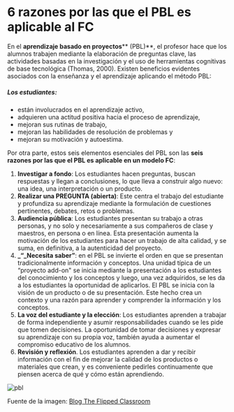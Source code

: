 # 6 razones por las que el PBL es aplicable al FC

En el **aprendizaje basado en proyectos**** (PBL)**, el profesor hace que los alumnos trabajen mediante la elaboración de preguntas clave, las actividades basadas en la investigación y el uso de herramientas cognitivas de base tecnológica (Thomas, 2000). Existen beneficios evidentes asociados con la enseñanza y el aprendizaje aplicando el método PBL:

##### Los estudiantes:

*   están involucrados en el aprendizaje activo,
*   adquieren una actitud positiva hacia el proceso de aprendizaje,
*   mejoran sus rutinas de trabajo,
*   mejoran las habilidades de resolución de problemas y
*   mejoran su motivación y autoestima.

Por otra parte, estos seis elementos esenciales del PBL son las **seis razones por las que el PBL es aplicable en un modelo FC**:

1.  **Investigar a fondo**: Los estudiantes hacen preguntas, buscan respuestas y llegan a conclusiones, lo que lleva a construir algo nuevo: una idea, una interpretación o un producto.
2.  **Realizar una PREGUNTA (abierta)**: Este centra el trabajo del estudiante y profundiza su aprendizaje mediante la formulación de cuestiones pertinentes, debates, retos o problemas.
3.  **Audiencia pública**: Los estudiantes presentan su trabajo a otras personas, y no solo y necesariamente a sus compañeros de clase y maestros, en persona o en línea. Esta presentación aumenta la motivación de los estudiantes para hacer un trabajo de alta calidad, y se suma, en definitiva, a la autenticidad del proyecto. 
4.  **_“_Necesita saber”**: en el PBL se invierte el orden en que se presentan tradicionalmente información y conceptos. Una unidad típica de un “proyecto add-on" se inicia mediante la presentación a los estudiantes del conocimiento y los conceptos y luego, una vez adquiridos, se les da a los estudiantes la oportunidad de aplicarlos. El PBL se inicia con la visión de un producto o de su presentación. Este hecho crea un contexto y una razón para aprender y comprender la información y los conceptos.
5.  **La voz del estudiante y la elección**: Los estudiantes aprenden a trabajar de forma independiente y asumir responsabilidades cuando se les pide que tomen decisiones. La oportunidad de tomar decisiones y expresar su aprendizaje con su propia voz, también ayuda a aumentar el compromiso educativo de los alumnos.
6.  **Revisión y reflexión**. Los estudiantes aprenden a dar y recibir información con el fin de mejorar la calidad de los productos o materiales que crean, y es conveniente pedirles continuamente que piensen acerca de qué y cómo están aprendiendo.


![pbl](http://www.theflippedclassroom.es/wp-content/uploads/2013/12/PBL.jpg)


Fuente de la imagen: [Blog The Flipped Classroom](http://www.theflippedclassroom.es/un-grafico-sobre-aprendizaje-basado-en-proyectos/)